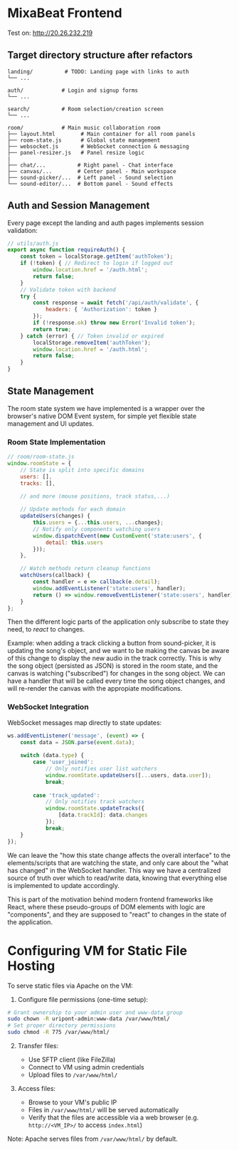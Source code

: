 # MixaBeat Frontend

Test on: http://20.26.232.219

## Target directory structure after refactors

```
landing/          # TODO: Landing page with links to auth
└── ...

auth/            # Login and signup forms
└── ...

search/          # Room selection/creation screen
└── ...

room/            # Main music collaboration room
├── layout.html        # Main container for all room panels
├── room-state.js      # Global state management
├── websocket.js       # WebSocket connection & messaging
├── panel-resizer.js   # Panel resize logic
|
├── chat/...          # Right panel - Chat interface
├── canvas/...        # Center panel - Main workspace
├── sound-picker/...  # Left panel - Sound selection
└── sound-editor/...  # Bottom panel - Sound effects
```

## Auth and Session Management
Every page except the landing and auth pages implements session validation:

```javascript
// utils/auth.js
export async function requireAuth() {
    const token = localStorage.getItem('authToken');
    if (!token) { // Redirect to login if logged out
        window.location.href = '/auth.html';
        return false;
    }
    // Validate token with backend
    try {
        const response = await fetch('/api/auth/validate', {
            headers: { 'Authorization': token }
        });
        if (!response.ok) throw new Error('Invalid token');
        return true;
    } catch (error) { // Token invalid or expired
        localStorage.removeItem('authToken');
        window.location.href = '/auth.html';
        return false;
    }
}
```

## State Management

The room state system we have implemented is a wrapper over the browser's native DOM Event system, for simple yet flexible state management and UI updates.

### Room State Implementation

```javascript
// room/room-state.js
window.roomState = {
    // State is split into specific domains
    users: [],
    tracks: [],

    // and more (mouse positions, track status,...)
    
    // Update methods for each domain
    updateUsers(changes) {
        this.users = {...this.users, ...changes};
        // Notify only components watching users
        window.dispatchEvent(new CustomEvent('state:users', {
            detail: this.users
        }));
    },

    // Watch methods return cleanup functions
    watchUsers(callback) {
        const handler = e => callback(e.detail);
        window.addEventListener('state:users', handler);
        return () => window.removeEventListener('state:users', handler);
    }
};
```

Then the different logic parts of the application only subscribe to state they need, to *react* to changes.

Example: when adding a track clicking a button from sound-picker, it is updating the song's object, and we want to be making the canvas be aware of this change to display the new audio in the track correctly. This is why the song object (persisted as JSON) is stored in the room state, and the canvas is watching ("subscribed") for changes in the song object. We can have a handler that will be called every time the song object changes, and will re-render the canvas with the appropiate modifications.

### WebSocket Integration

WebSocket messages map directly to state updates:

```javascript
ws.addEventListener('message', (event) => {
    const data = JSON.parse(event.data);
    
    switch (data.type) {
        case 'user_joined':
            // Only notifies user list watchers
            window.roomState.updateUsers([...users, data.user]);
            break;
            
        case 'track_updated':
            // Only notifies track watchers
            window.roomState.updateTracks({
                [data.trackId]: data.changes
            });
            break;
    }
});
```

We can leave the "how this state change affects the overall interface" to the elements/scripts that are watching the state, and only care about the "what has changed" in the WebSocket handler. This way we have a centralized source of truth over which to read/write data, knowing that everything else is implemented to update accordingly.

This is part of the motivation behind modern frontend frameworks like React, where these pseudo-groups of DOM elements with logic are "components", and they are supposed to "react" to changes in the state of the application.

# Configuring VM for Static File Hosting

To serve static files via Apache on the VM:

1. Configure file permissions (one-time setup):
```bash
# Grant ownership to your admin user and www-data group
sudo chown -R uripont-admin:www-data /var/www/html/
# Set proper directory permissions
sudo chmod -R 775 /var/www/html/
```

2. Transfer files:
    - Use SFTP client (like FileZilla)
    - Connect to VM using admin credentials
    - Upload files to `/var/www/html/`

3. Access files:
    - Browse to your VM's public IP
    - Files in `/var/www/html/` will be served automatically
    - Verify that the files are accessible via a web browser (e.g. `http://<VM_IP>/` to access `index.html`)

Note: Apache serves files from `/var/www/html/` by default.
